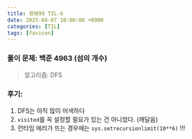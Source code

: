 ```yaml
---
title: 항해99 TIL-6
date: 2025-04-07 10:00:00 +0900
categories: [TIL]
tags: [favicon]
---
```


### 풀이 문제: 백준 4963 (섬의 개수)
> 알고리즘: DFS

### 후기: 
1. DFS는 아직 많이 어색하다
2. `visited`를 꼭 설정할 필요가 있는 건 아니었다. (깨달음)
3. 런타임 에러가 뜨는 경우에는 `sys.setrecursionlimit(10**6)` !!!